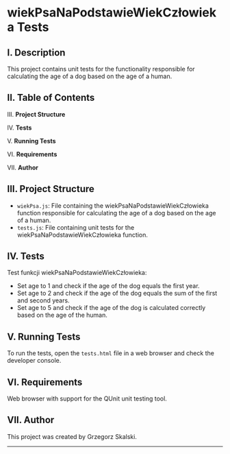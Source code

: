 # wiekPsaNaPodstawieWiekCzłowieka Tests

## I. Description

This project contains unit tests for the functionality responsible for calculating the age of a dog based on the age of a human.

## II. Table of Contents

III. **Project Structure**

IV. **Tests**

V. **Running Tests**

VI. **Requirements**

VII. **Author**

## III. Project Structure

- `wiekPsa.js`: File containing the wiekPsaNaPodstawieWiekCzłowieka function responsible for calculating the age of a dog based on the age of a human.
- `tests.js`: File containing unit tests for the wiekPsaNaPodstawieWiekCzłowieka function.

## IV. Tests

Test funkcji wiekPsaNaPodstawieWiekCzłowieka:

- Set age to 1 and check if the age of the dog equals the first year.
- Set age to 2 and check if the age of the dog equals the sum of the first and second years.
- Set age to 5 and check if the age of the dog is calculated correctly based on the age of the human.

## V. Running Tests

To run the tests, open the `tests.html` file in a web browser and check the developer console.

## VI. Requirements

Web browser with support for the QUnit unit testing tool.

## VII. Author

This project was created by Grzegorz Skalski.

---